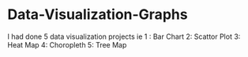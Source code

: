 # Data-Visualization-Graphs
I had done 5 data visualization projects ie 1 : Bar Chart 2: Scattor Plot  3: Heat Map 4: Choropleth 5: Tree Map
